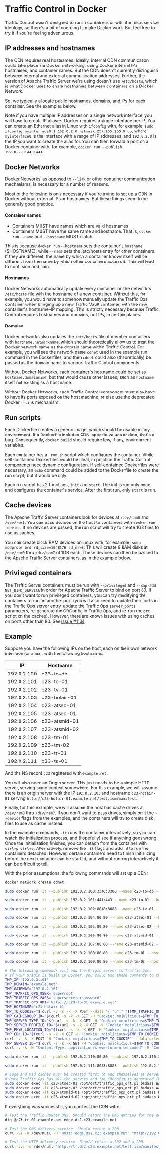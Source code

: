 Traffic Control in Docker
=========================

Traffic Control wasn't designed to run in containers or with the microservice ideology, so there's a bit of coercing to make Docker work. But feel free to try it if you're feeling adventurous.

IP addresses and hostnames
--------------------------
The CDN requires real hostnames. Ideally, internal CDN communication could take place via Docker networking, using Docker internal IPs, hostnames, and container names. But the CDN doesn't currently distinguish between internal and external communication addresses. Further, the version of Apache Traffic Server we're using doesn't use `/etc/hosts`, which is what Docker uses to share hostnames between containers on a Docker Network.

So, we typically allocate public hostnames, domains, and IPs for each container. See the examples below.

Note if you have multiple IP addresses on a single network interface, you will have to create IP aliases. Docker requires a single interface per IP. You can create an Ethernet alias in Linux with `ifconfig` with, for example, `sudo ifconfig myinterface0:1 192.0.2.0 netmask 255.255.255.0 up`, where `myinterface0` is the interface with a range of IP addresses, and `192.0.2.0` is the IP you want to create the alias for. You can then forward a port on a Docker container with, for example, `docker run --publish 192.0.2.0:443:443`.


Docker Networks
-----------------
[Docker Networks](https://docs.docker.com/engine/userguide/networking/dockernetworks/), as opposed to `--link` or other container communication mechanisms, is necessary for a number of reasons.

Most of the following is only necessary if you're trying to set up a CDN in Docker without external IPs or hostnames. But these things seem to be generally good practice.

#### Container names

- Containers MUST have names which are valid hostnames
- Containers MUST have the same name and hostname. That is, `docker run` `--name` and `--hostname` MUST match.

This is because `docker run` `--hostname` sets the container's `hostname` ($HOSTNAME), while `--name` sets the /etc/hosts entry for _other_ containers. If they are different, the name by which a container knows itself will be different from the name by which other containers access it. This will lead to confusion and pain.

#### Hostnames

Docker Networks automatically update every container on the network's `/etc/hosts` file with the hostname of a new container. Without this, for example, you would have to somehow manually update the Traffic Ops container when bringing up a new Traffic Vault container, with the new container's hostname–IP mapping. This is strictly necessary because Traffic Control requires hostnames and domains, not IPs, in certain places.

#### Domains

Docker networks also updates the `/etc/hosts` file of member containers with `hostname.networkname`, which should theoretically allow us to treat the Docker network name as the domain name within Traffic Control. For example, you will see the network name `cdnet` used in the example run command in the Dockerfiles, and then `cdnet` could also (theoretically) be passed as the domain name to various Traffic Control components.

Without Docker Networks, each container's hostname could be set as `hostname.domainname`, but that would cause other issues, such as `hostname` itself not existing as a host name.

Without Docker Networks, each Traffic Control component must also have to have its ports exposed on the host machine, or else use the deprecated Docker `--link` mechanism.

Run scripts
-----------

Each Dockerfile creates a generic image, which should be usable in any environment. If a Dockerfile includes CDN-specific values or data, that's a bug. Consequently, `docker build` should require few, if any, environment variables.

Each container has a `_run.sh` script which configures the container. While self-contained Dockerfiles would be ideal, in practice the Traffic Control components need dynamic configuration. If self-contained Dockerfiles were necessary, an `echo` command could be added to the Dockerfile to create the run script; but it would be ugly.

Each run script has 2 functions, `init` and `start`. The init is run only once, and configures the container's service. After the first run, only `start` is run.

Cache devices
-------------

The Apache Traffic Server containers look for devices at `/dev/ram0` and `/dev/ram1`. You can pass devices on the host to containers with `docker run` `--device`. If no devices are passed, the run script will try to create 1GB files to use as caches.

You can create block RAM devices on Linux with, for example, `sudo modprobe brd rd_size=1048576 rd_nr=8`. This will create 8 RAM disks at `/dev/ram0` thru `/dev/ram7` of 1GB each. These devices can then be passed to the Apache Traffic Server containers, as in the example below.

Privileged containers
---------------------

The Traffic Server containers must be run with `--privileged` and `--cap-add NET_BIND_SERVICE` in order for Apache Traffic Server to bind on port 80. If you don't want to run privileged containers, you can try modifying the containers to run on another port (you will also need to update their ports in the Traffic Ops server entry, update the Traffic Ops `server_ports` parameters, re-generate the CRConfig in Traffic Ops, and re-run the `ort` script on the caches). However, there are known issues with using caches on ports other than 80. See [issue #1134](https://github.com/Comcast/traffic_control/issues/1134).

Example
--------

Suppose you have the following IPs on the host, each on their own network interface (or alias), with the following hostnames

IP          | Hostname
------------|---------
192.0.2.100 | c23-to-db
192.0.2.101 | c23-to-01
192.0.2.102 | c23-tv-01
192.0.2.103 | c23-hotair-01
192.0.2.104 | c23-atsec-01
192.0.2.105 | c23-atsec-01
192.0.2.106 | c23-atsmid-01
192.0.2.107 | c23-atsmid-02
192.0.2.108 | c23-tm-01
192.0.2.109 | c23-tm-02
192.0.2.110 | c23-tr-01
192.0.2.111 | c23-ts-01

And the NS record `c23` registered with `example.net`.

You will also need an Origin server. This just needs to be a simple HTTP server, serving some content somewhere. For this example, we will assume there is an origin server with the IP `192.0.2.103` and hostname `c23-hotair-01` serving `http://c23-hotair-01.example.net/test.ism/manifest`.

Finally, for this example, we will assume the host has cache drives at `/dev/ram0` thru `/dev/ram7`. If you don't want to pass drives, simply omit the `--device` flags from the examples, and the containers will try to create disk files to use as cache instead.

In the example commands, `-it` runs the container interactively, so you can watch the initialization process, and (hopefully) see if anything goes wrong. Once the initialization finishes, you can detach from the container with `ctrl+p ctrl+q`. Alternatively, remove the `-it` flags and add `-d` to run the containers detached. However, certain containers need to finish initializing before the next container can be started, and without running interactively it can be difficult to tell.

With the prior assumptions, the following commands will set up a CDN:

```bash
docker network create cdnet

sudo docker run -it --publish 192.0.2.100:3306:3306 --name c23-to-db --hostname c23-to-db --net cdnet --env MYSQL_ROOT_PASSWORD=secretrootpass --env IP=192.0.2.100 mysql:5.5

sudo docker run -it --publish 192.0.2.101:443:443 --name c23-to-01 --hostname c23-to-01 --net cdnet --env MYSQL_IP=c23-to-db.example.net --env MYSQL_PORT=3306 --env MYSQL_ROOT_PASS=secretrootpass --env MYSQL_TRAFFIC_OPS_PASS=supersecretpassword --env ADMIN_USER=superroot --env ADMIN_PASS=supersecreterpassward --env CERT_COUNTRY=US --env CERT_STATE=Colorado --env CERT_CITY=Denver --env CERT_COMPANY=NotComcast --env TRAFFIC_VAULT_PASS=marginallylesssecret --env IP=192.0.2.101 --env DOMAIN=c23.example.net traffic_ops:1.4

sudo docker run -it --publish 192.0.2.102:8088:8088 --name c23-tv-01 --hostname c23-tv-01 --net cdnet --env ADMIN_PASS=riakadminsecret --env USER_PASS=marginallylesssecret --env CERT_COUNTRY=US --env CERT_STATE=Colorado --env CERT_CITY=Denver --env CERT_COMPANY=NotComcast --env TRAFFIC_OPS_URI=https://c23-to-01.example.net --env TRAFFIC_OPS_USER=superroot --env TRAFFIC_OPS_PASS=supersecreterpassward --env DOMAIN=example.net --env IP=192.0.2.102 --env GATEWAY=192.0.2.161 traffic_vault:1.4

sudo docker run -it --publish 192.0.2.104:80:80 --name c23-atsec-01 --hostname c23-atsec-01 --net cdnet --privileged --cap-add NET_BIND_SERVICE --device /dev/ram0:/dev/ram0 --device /dev/ram1:/dev/ram1 --env TRAFFIC_OPS_URI=https://c23-to-01.example.net --env TRAFFIC_OPS_USER=superroot --env TRAFFIC_OPS_PASS=supersecreterpassward --env DOMAIN=example.net --env IP=192.0.2.104 --env GATEWAY=192.0.2.161 traffic_server_edge:1.4

sudo docker run -it --publish 192.0.2.105:80:80 --name c23-atsec-02 --hostname c23-atsec-02 --net cdnet --privileged --cap-add NET_BIND_SERVICE --device /dev/ram2:/dev/ram0 --device /dev/ram3:/dev/ram1 --env TRAFFIC_OPS_URI=https://c23-to-01.example.net --env TRAFFIC_OPS_USER=superroot --env TRAFFIC_OPS_PASS=supersecreterpassward --env DOMAIN=example.net --env IP=192.0.2.105 --env GATEWAY=192.0.2.161 traffic_server_edge:1.4

sudo docker run -it --publish 192.0.2.106:80:80 --name c23-atsmid-01 --hostname c23-atsmid-01 --net cdnet --privileged --cap-add NET_BIND_SERVICE --device /dev/ram4:/dev/ram0 --device /dev/ram5:/dev/ram1 --env TRAFFIC_OPS_URI=https://c23-to-01.example.net --env TRAFFIC_OPS_USER=superroot --env TRAFFIC_OPS_PASS=supersecreterpassward --env DOMAIN=example.net --env IP=192.0.2.106 --env GATEWAY=192.0.2.161 traffic_server_mid:1.4

sudo docker run -it --publish 192.0.2.107:80:80 --name c23-atsmid-02 --hostname c23-atsmid-02 --net cdnet --privileged --cap-add NET_BIND_SERVICE --device /dev/ram6:/dev/ram0 --device /dev/ram7:/dev/ram1 --env TRAFFIC_OPS_URI=https://c23-to-01.example.net --env TRAFFIC_OPS_USER=superroot --env TRAFFIC_OPS_PASS=supersecreterpassward --env DOMAIN=example.net --env IP=192.0.2.107 --env GATEWAY=192.0.2.161 traffic_server_mid:1.4

sudo docker run -it --publish 192.0.2.108:80:80 --name c23-tm-01 --hostname c23-tm-01 --net cdnet --env TRAFFIC_OPS_URI=https://c23-to-01.example.net --env TRAFFIC_OPS_USER=superroot --env TRAFFIC_OPS_PASS=supersecreterpassward --env DOMAIN=example.net --env IP=192.0.2.108 --env GATEWAY=192.0.2.161 traffic_monitor:1.4

sudo docker run -it --publish 192.0.2.109:80:80 --name c23-tm-02 --hostname c23-tm-02 --net cdnet --env TRAFFIC_OPS_URI=https://c23-to-01.example.net --env TRAFFIC_OPS_USER=superroot --env TRAFFIC_OPS_PASS=supersecreterpassward --env DOMAIN=example.net --env IP=192.0.2.109 --env GATEWAY=192.0.2.161 traffic_monitor:1.4

# The following commands will add the Origin server to Traffic Ops.
# If your Origin is built in Docker, you could add these commands to the container run script.
TMP_IP='192.0.2.103'
TMP_DOMAIN='example.net'
TMP_GATEWAY='192.0.2.161'
TMP_TRAFFIC_OPS_USER='superroot'
TMP_TRAFFIC_OPS_PASS='supersecreterpassward'
TMP_TRAFFIC_OPS_URI='https://c23-to-01.example.net'
TMP_HOSTNAME='c23-hotair-01'
TMP_TO_COOKIE="$(curl -v -s -k -X POST --data '{ "u":"'"$TMP_TRAFFIC_OPS_USER"'", "p":"'"$TMP_TRAFFIC_OPS_PASS"'" }' $TMP_TRAFFIC_OPS_URI/api/1.2/user/login 2>&1 | grep 'Set-Cookie' | sed -e 's/.*mojolicious=\(.*\); expires.*/\1/')"
TMP_CACHEGROUP_ID="$(curl -s -k -X GET -H "Cookie: mojolicious=$TMP_TO_COOKIE" $TMP_TRAFFIC_OPS_URI/api/1.2/cachegroups.json | python -c 'import json,sys;obj=json.load(sys.stdin);match=[x["id"] for x in obj["response"] if x["name"]=="mid-east"]; print match[0]')"
TMP_SERVER_TYPE_ID="$(curl -s -k -X GET -H "Cookie: mojolicious=$TMP_TO_COOKIE" $TMP_TRAFFIC_OPS_URI/api/1.2/types.json | python -c 'import json,sys;obj=json.load(sys.stdin);match=[x["id"] for x in obj["response"] if x["name"]=="ORG"]; print match[0]')"
TMP_SERVER_PROFILE_ID="$(curl -s -k -X GET -H "Cookie: mojolicious=$TMP_TO_COOKIE" $TMP_TRAFFIC_OPS_URI/api/1.2/profiles.json | python -c 'import json,sys;obj=json.load(sys.stdin);match=[x["id"] for x in obj["response"] if x["name"]=="ORG1_CDN1"]; print match[0]')"
TMP_PHYS_LOCATION_ID="$(curl -s -k -X GET -H "Cookie: mojolicious=$TMP_TO_COOKIE" $TMP_TRAFFIC_OPS_URI/api/1.2/phys_locations.json | python -c 'import json,sys;obj=json.load(sys.stdin);match=[x["id"] for x in obj["response"] if x["name"]=="plocation-nyc-1"]; print match[0]')"
TMP_CDN_ID="$(curl -s -k -X GET -H "Cookie: mojolicious=$TMP_TO_COOKIE" $TMP_TRAFFIC_OPS_URI/api/1.2/cdns.json | python -c 'import json,sys;obj=json.load(sys.stdin);match=[x["id"] for x in obj["response"] if x["name"]=="cdn"]; print match[0]')"
curl -v -k -X POST -H "Cookie: mojolicious=$TMP_TO_COOKIE" --data-urlencode "host_name=$TMP_HOSTNAME" --data-urlencode "domain_name=$TMP_DOMAIN" --data-urlencode "interface_name=eth0" --data-urlencode "ip_address=$TMP_IP" --data-urlencode "ip_netmask=255.255.0.0" --data-urlencode "ip_gateway=$TMP_GATEWAY" --data-urlencode "interface_mtu=9000" --data-urlencode "cdn=$TMP_CDN_ID" --data-urlencode "cachegroup=$TMP_CACHEGROUP_ID" --data-urlencode "phys_location=$TMP_PHYS_LOCATION_ID" --data-urlencode "type=$TMP_SERVER_TYPE_ID" --data-urlencode "profile=$TMP_SERVER_PROFILE_ID" --data-urlencode "tcp_port=8088" $TMP_TRAFFIC_OPS_URI/server/create
TMP_SERVER_ID="$(curl -s -k -X GET -H "Cookie: mojolicious=$TMP_TO_COOKIE" $TMP_TRAFFIC_OPS_URI/api/1.2/servers.json | python -c 'import json,sys;obj=json.load(sys.stdin);match=[x["id"] for x in obj["response"] if x["hostName"]=="'"$TMP_HOSTNAME"'"]; print match[0]')"
curl -v -k -H "Content-Type: application/x-www-form-urlencoded" -H "Cookie: mojolicious=$TMP_TO_COOKIE" -X POST --data-urlencode "id=$TMP_SERVER_ID" --data-urlencode "status=ONLINE" $TMP_TRAFFIC_OPS_URI/server/updatestatus

sudo docker run -it --publish 192.0.2.110:80:80 --publish 192.0.2.110:3333:3333 --publish 192.0.2.110:53:53 --publish 192.0.2.110:53:53/udp --name c23-tr-01 --hostname c23-tr-01 --net cdnet --env TRAFFIC_OPS_URI=https://c23-to-01.example.net --env TRAFFIC_OPS_USER=superroot --env TRAFFIC_OPS_PASS=supersecreterpassward --env TRAFFIC_MONITORS="c23-tm-01.example.net:80;c23-tm-02.example.net:80" --env ORIGIN_URI="http://c23-hotair-01.example.net" --env DOMAIN=example.net --env IP=192.0.2.110 --env GATEWAY=192.0.2.161 traffic_router:1.4

sudo docker run -it --publish 192.0.2.111:8083:8083 --publish 192.0.2.111:8086:8086 --name c23-ts-01 --hostname c23-ts-01 --net cdnet --env TRAFFIC_OPS_URI=https://c23-to-01.example.net --env TRAFFIC_OPS_USER=superroot --env TRAFFIC_OPS_PASS=supersecreterpassward --env CERT_COUNTRY=US --env CERT_STATE=Colorado --env CERT_CITY=Denver --env CERT_COMPANY=NotComcast --env DOMAIN=example.net --env IP=192.0.2.111 --env GATEWAY=192.0.2.161 traffic_stats:1.4

# Edge and Mid caches must be created first to add themselves as servers to Traffic Ops.
# Once Traffic Ops has all the servers and the CRConfig is generated (by the Traffic Router container), we must re-run the ort script on them.
sudo docker exec -it c23-atsec-01 /opt/ort/traffic_ops_ort.pl badass WARN https://c23-to-01.example.net superroot:supersecreterpassward
sudo docker exec -it c23-atsec-02 /opt/ort/traffic_ops_ort.pl badass WARN https://c23-to-01.example.net superroot:supersecreterpassward
sudo docker exec -it c23-atsmid-01 /opt/ort/traffic_ops_ort.pl badass WARN https://c23-to-01.example.net superroot:supersecreterpassward
sudo docker exec -it c23-atsmid-02 /opt/ort/traffic_ops_ort.pl badass WARN https://c23-to-01.example.net superroot:supersecreterpassward
```

If everything was successful, you can test the CDN with:

```bash
# Test the Traffic Router DNS. Should return the DNS entries for the delivery services
dig @c23-tr-01.example.net edge.ds1.c23.example.net

# Test the DNS delivery service. Should return a 200
curl -vs -o /dev/null -H "Host: edge.ds1.c23.example.net" "http://192.0.2.104/test.ism/manifest"

# Test the HTTP delivery service. Should return a 302 and a 200.
curl -Lvs -o /dev/null "http://tr.ds2.c23.example.net/test.ism/manifest"
```

